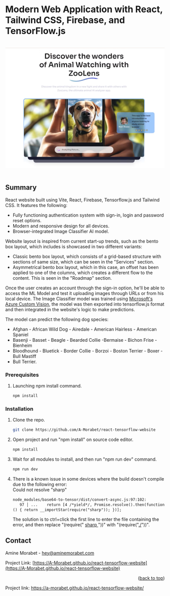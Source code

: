 # Modern Web Application with React, Tailwind CSS, Firebase, and TensorFlow.js

</br>
<div align="center">
<img src="https://github.com/A-Morabet/react-tensorflow-website/blob/main/01-screenshot.png" width="600"/>
</div>
</br>

## Summary

React website built using Vite, React, Firebase, Tensorflow.js and Tailwind CSS.
It features the following:

* Fully functioning authentication system with sign-in, login and password reset options.
* Modern and responsive design for all devices.
* Browser-integrated Image Classifier AI model.

Website layout is inspired from current start-up trends, such as the bento box layout, which includes is showcased in two different variants:
* Classic bento box layout, which consists of a grid-based structure with sections of same size, which can be seen in the "Services" section.
* Asymmetrical bento box layout, which in this case, an offset has been applied to one of the columns, which creates a different flow to the content. This is seen in the "Roadmap" section.

Once the user creates an account through the sign-in option, he'll be able to access the ML 
Model and test it uploading images through URLs or from his local device.
The Image Classifier model was trained using [Microsoft's Azure Custom Vision](https://azure.microsoft.com/en-au/products/ai-services/ai-custom-vision),
the model was then exported into tensorflow.js format and then integrated in the website's logic 
to make predictions.

The model can predict the following dog species: </br>
- Afghan - African Wild Dog - Airedale - American Hairless - American Spaniel </br>
- Basenji - Basset - Beagle - Bearded Collie -Bermaise - Bichon Frise - Bienheim </br>
- Bloodhound - Bluetick - Border Collie - Borzoi - Boston Terrier - Boxer - Bull Mastiff </br>
- Bull Terrier.

### Prerequisites

1. Launching npm install command.
   ```sh
   npm install
   ```

### Installation

1. Clone the repo.
   ```sh
   git clone https://github.com/A-Morabet/react-tensorflow-website
   ```
2. Open project and run "npm install" on source code editor.
   ```sh
   npm install
   ```
3. Wait for all modules to install, and then run "npm run dev" command.
   ```sh
   npm run dev
   ```
5. There is a known issue in some devices where the build doesn't compile due to the following error: </br>
   Could not resolve "sharp"
   ```
   node_modules/base64-to-tensor/dist/convert-async.js:97:102:
      97 │ ...    return [4 /*yield*/, Promise.resolve().then(function () { return __importStar(require("sharp")); })];
   ```
   The solution is to ctrl+click the first line to enter the file containing the error,
   and then replace "(require(" <u> sharp </u> "))" with "(require("<u>./</u>"))".


## Contact

Amine Morabet - hey@aminemorabet.com

Project Link: [https://A-Morabet.github.io/react-tensorflow-website](https://A-Morabet.github.io/react-tensorflow-website)

<p align="right">(<a href="#readme-top">back to top</a>)</p>

Project link: https://a-morabet.github.io/react-tensorflow-website/
